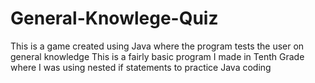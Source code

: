 # General-Knowlege-Quiz
This is a game created using Java where the program tests the user on general knowledge
This is a fairly basic program I made in Tenth Grade where I was using nested if statements to practice Java coding
